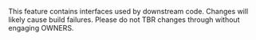 This feature contains interfaces used by downstream code. Changes will likely
cause build failures. Please do not TBR changes through without engaging OWNERS.
